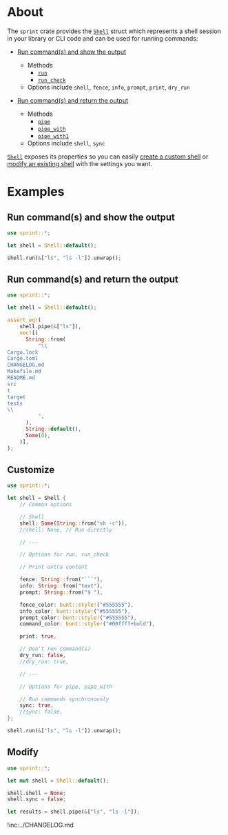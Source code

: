 # About

The `sprint` crate provides the [`Shell`] struct which represents a shell
session in your library or CLI code and can be used for running commands:

* [Run command(s) and show the output](#run-commands-and-show-the-output)
    * Methods
        * [`run`][`Shell::run`]
        * [`run_check`][`Shell::run_check`]
    * Options include `shell`, `fence`, `info`, `prompt`, `print`, `dry_run`

* [Run command(s) and return the output](#run-commands-and-return-the-output)
    * Methods
        * [`pipe`][`Shell::pipe`]
        * [`pipe_with`][`Shell::pipe_with`]
        * [`pipe_with1`][`Shell::pipe_with1`]
    * Options include `shell`, `sync`

[`Shell`] exposes its properties so you can easily
[create a custom shell](#customize) or [modify an existing shell](#modify) with
the settings you want.

[`Shell`]: https://docs.rs/sprint/latest/sprint/struct.Shell.html
[`Shell::run`]: https://docs.rs/sprint/latest/sprint/struct.Shell.html#method.run
[`Shell::run_check`]: https://docs.rs/sprint/latest/sprint/struct.Shell.html#method.run_check
[`Shell::pipe`]: https://docs.rs/sprint/latest/sprint/struct.Shell.html#method.pipe
[`Shell::pipe_with`]: https://docs.rs/sprint/latest/sprint/struct.Shell.html#method.pipe_with
[`Shell::pipe_with1`]: https://docs.rs/sprint/latest/sprint/struct.Shell.html#method.pipe_with1

# Examples

## Run command(s) and show the output

~~~rust
use sprint::*;

let shell = Shell::default();

shell.run(&["ls", "ls -l"]).unwrap();
~~~

## Run command(s) and return the output

~~~rust
use sprint::*;

let shell = Shell::default();

assert_eq!(
    shell.pipe(&["ls"]),
    vec![(
      String::from(
          "\\
Cargo.lock
Cargo.toml
CHANGELOG.md
Makefile.md
README.md
src
t
target
tests
\\
          ",
      ),
      String::default(),
      Some(0),
    )],
);
~~~

## Customize

~~~rust
use sprint::*;

let shell = Shell {
    // Common options

    // Shell
    shell: Some(String::from("sh -c")),
    //shell: None, // Run directly

    // ---

    // Options for run, run_check

    // Print extra content

    fence: String::from("```"),
    info: String::from("text"),
    prompt: String::from("$ "),

    fence_color: bunt::style!("#555555"),
    info_color: bunt::style!("#555555"),
    prompt_color: bunt::style!("#555555"),
    command_color: bunt::style!("#00ffff+bold"),

    print: true,

    // Don't run command(s)
    dry_run: false,
    //dry_run: true,

    // ---

    // Options for pipe, pipe_with

    // Run commands synchronously
    sync: true,
    //sync: false,
};

shell.run(&["ls", "ls -l"]).unwrap();
~~~

## Modify

~~~rust
use sprint::*;

let mut shell = Shell::default();

shell.shell = None;
shell.sync = false;

let results = shell.pipe(&["ls", "ls -l"]);
~~~

!inc:../CHANGELOG.md

